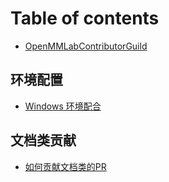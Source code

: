 # Table of contents

* [OpenMMLabContributorGuild](README.md)

## 环境配置

* [Windows 环境配合](huan-jing-pei-zhi/windows-huan-jing-pei-he.md)

## 文档类贡献

* [如何贡献文档类的PR](wen-dang-lei-gong-xian/ru-he-gong-xian-wen-dang-lei-de-pr.md)
